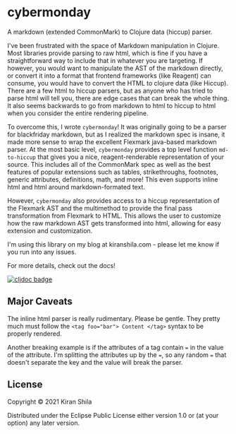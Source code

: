 # cybermonday

A markdown (extended CommonMark) to Clojure data (hiccup) parser.

I've been frustrated with the space of Markdown manipulation in Clojure. Most
libraries provide parsing to raw html, which is fine if you have a
straightforward way to include that in whatever you are targeting. If however,
you would want to manipulate the AST of the markdown directly, or convert it
into a format that frontend frameworks (like Reagent) can consume, you would
have to convert the HTML to clojure data (like Hiccup). There are a few html to
hiccup parsers, but as anyone who has tried to parse html will tell you, there
are edge cases that can break the whole thing. It also seems backwards to go
from markdown to html to hiccup to html when you consider the entire rendering
pipeline.

To overcome this, I wrote `cybermonday`! It was originally going to be a parser
for blackfriday markdown, but as I realized the markdown spec is insane, it made
more sense to wrap the excellent Flexmark java-based markdown parser. At the
most basic level, `cybermonday` provides a top level function `md-to-hiccup`
that gives you a nice, reagent-renderable representation of your source. This
includes all of the CommonMark spec as well as the best features of popular extensions such as tables,
strikethroughs, footnotes, generic attributes, definitions, math, and more! This
even supports inline html and html around markdown-formated text.

However, `cybermonday` also provides access to a hiccup representation of the
Flexmark AST and the multimethod to provide the final pass transformation from
Flexmark to HTML. This allows the user to customize how the raw markdown AST
gets transformed into html, allowing for easy extension and customization.

I'm using this library on my blog at kiranshila.com - please let me know if you
run into any issues.

For more details, check out the docs!

[![cljdoc badge](https://cljdoc.org/badge/com.kiranshila/cybermonday)](https://cljdoc.org/d/com.kiranshila/cybermonday/CURRENT)


## Major Caveats

The inline html parser is really rudimentary. Please be gentle. They pretty much must follow the `<tag foo="bar"> Content </tag>` syntax to be properly rendered.

Another breaking example is if the attributes of a tag contain `=` in the value of the attribute. I'm splitting the attributes up by the `=`, so any random `=` that doesn't separate the key and the value will break the parser.

## License

Copyright © 2021 Kiran Shila

Distributed under the Eclipse Public License either version 1.0 or (at
your option) any later version.
